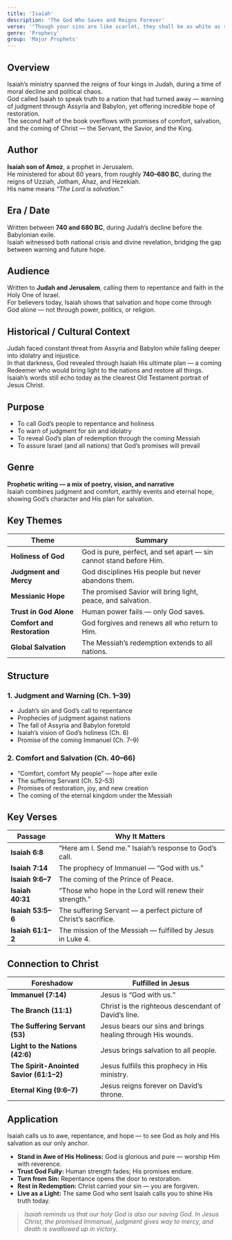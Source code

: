 ```yaml
---
title: 'Isaiah'
description: 'The God Who Saves and Reigns Forever'
verse: '"Though your sins are like scarlet, they shall be as white as snow." — Isaiah 1:18'
genre: 'Prophecy'
group: 'Major Prophets'
---
```


## Overview  
Isaiah’s ministry spanned the reigns of four kings in Judah, during a time of moral decline and political chaos.  
God called Isaiah to speak truth to a nation that had turned away — warning of judgment through Assyria and Babylon, yet offering incredible hope of restoration.  
The second half of the book overflows with promises of comfort, salvation, and the coming of Christ — the Servant, the Savior, and the King.

## Author  
**Isaiah son of Amoz**, a prophet in Jerusalem.  
He ministered for about 60 years, from roughly **740–680 BC**, during the reigns of Uzziah, Jotham, Ahaz, and Hezekiah.  
His name means *“The Lord is salvation.”*

## Era / Date  
Written between **740 and 680 BC**, during Judah’s decline before the Babylonian exile.  
Isaiah witnessed both national crisis and divine revelation, bridging the gap between warning and future hope.

## Audience  
Written to **Judah and Jerusalem**, calling them to repentance and faith in the Holy One of Israel.  
For believers today, Isaiah shows that salvation and hope come through God alone — not through power, politics, or religion.

## Historical / Cultural Context  
Judah faced constant threat from Assyria and Babylon while falling deeper into idolatry and injustice.  
In that darkness, God revealed through Isaiah His ultimate plan — a coming Redeemer who would bring light to the nations and restore all things.  
Isaiah’s words still echo today as the clearest Old Testament portrait of Jesus Christ.

## Purpose  
- To call God’s people to repentance and holiness  
- To warn of judgment for sin and idolatry  
- To reveal God’s plan of redemption through the coming Messiah  
- To assure Israel (and all nations) that God’s promises will prevail  

## Genre  
**Prophetic writing — a mix of poetry, vision, and narrative**  
Isaiah combines judgment and comfort, earthly events and eternal hope, showing God’s character and His plan for salvation.

## Key Themes  

| Theme | Summary |
|-------|----------|
| **Holiness of God** | God is pure, perfect, and set apart — sin cannot stand before Him. |
| **Judgment and Mercy** | God disciplines His people but never abandons them. |
| **Messianic Hope** | The promised Savior will bring light, peace, and salvation. |
| **Trust in God Alone** | Human power fails — only God saves. |
| **Comfort and Restoration** | God forgives and renews all who return to Him. |
| **Global Salvation** | The Messiah’s redemption extends to all nations. |

## Structure  

### 1. Judgment and Warning (Ch. 1–39)
- Judah’s sin and God’s call to repentance  
- Prophecies of judgment against nations  
- The fall of Assyria and Babylon foretold  
- Isaiah’s vision of God’s holiness (Ch. 6)  
- Promise of the coming Immanuel (Ch. 7–9)  

### 2. Comfort and Salvation (Ch. 40–66)
- “Comfort, comfort My people” — hope after exile  
- The suffering Servant (Ch. 52–53)  
- Promises of restoration, joy, and new creation  
- The coming of the eternal kingdom under the Messiah  

## Key Verses  

| Passage | Why It Matters |
|----------|----------------|
| **Isaiah 6:8** | “Here am I. Send me.” Isaiah’s response to God’s call. |
| **Isaiah 7:14** | The prophecy of Immanuel — “God with us.” |
| **Isaiah 9:6–7** | The coming of the Prince of Peace. |
| **Isaiah 40:31** | “Those who hope in the Lord will renew their strength.” |
| **Isaiah 53:5–6** | The suffering Servant — a perfect picture of Christ’s sacrifice. |
| **Isaiah 61:1–2** | The mission of the Messiah — fulfilled by Jesus in Luke 4. |

## Connection to Christ  

| Foreshadow | Fulfilled in Jesus |
|-------------|-------------------|
| **Immanuel (7:14)** | Jesus is “God with us.” |
| **The Branch (11:1)** | Christ is the righteous descendant of David’s line. |
| **The Suffering Servant (53)** | Jesus bears our sins and brings healing through His wounds. |
| **Light to the Nations (42:6)** | Jesus brings salvation to all people. |
| **The Spirit-Anointed Savior (61:1–2)** | Jesus fulfills this prophecy in His ministry. |
| **Eternal King (9:6–7)** | Jesus reigns forever on David’s throne. |

## Application  
Isaiah calls us to awe, repentance, and hope — to see God as holy and His salvation as our only anchor.  
- **Stand in Awe of His Holiness:** God is glorious and pure — worship Him with reverence.  
- **Trust God Fully:** Human strength fades; His promises endure.  
- **Turn from Sin:** Repentance opens the door to restoration.  
- **Rest in Redemption:** Christ carried your sin — you are forgiven.  
- **Live as a Light:** The same God who sent Isaiah calls you to shine His truth today.  

> *Isaiah reminds us that our holy God is also our saving God. In Jesus Christ, the promised Immanuel, judgment gives way to mercy, and death is swallowed up in victory.*
